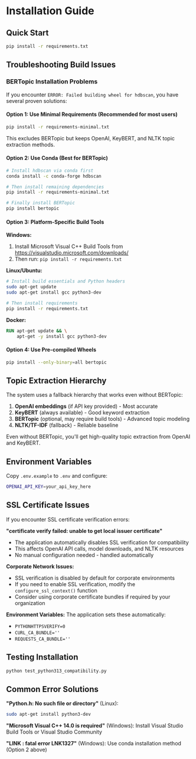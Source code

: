 # Installation Guide

## Quick Start

```bash
pip install -r requirements.txt
```

## Troubleshooting Build Issues

### BERTopic Installation Problems

If you encounter `ERROR: Failed building wheel for hdbscan`, you have several proven solutions:

#### Option 1: Use Minimal Requirements (Recommended for most users)
```bash
pip install -r requirements-minimal.txt
```
This excludes BERTopic but keeps OpenAI, KeyBERT, and NLTK topic extraction methods.

#### Option 2: Use Conda (Best for BERTopic)
```bash
# Install hdbscan via conda first
conda install -c conda-forge hdbscan

# Then install remaining dependencies
pip install -r requirements-minimal.txt

# Finally install BERTopic
pip install bertopic
```

#### Option 3: Platform-Specific Build Tools

**Windows:**
1. Install Microsoft Visual C++ Build Tools from https://visualstudio.microsoft.com/downloads/
2. Then run: `pip install -r requirements.txt`

**Linux/Ubuntu:**
```bash
# Install build essentials and Python headers
sudo apt-get update
sudo apt-get install gcc python3-dev

# Then install requirements
pip install -r requirements.txt
```

**Docker:**
```dockerfile
RUN apt-get update && \
    apt-get -y install gcc python3-dev
```

#### Option 4: Use Pre-compiled Wheels
```bash
pip install --only-binary=all bertopic
```

## Topic Extraction Hierarchy

The system uses a fallback hierarchy that works even without BERTopic:
1. **OpenAI embeddings** (if API key provided) - Most accurate
2. **KeyBERT** (always available) - Good keyword extraction
3. **BERTopic** (optional, may require build tools) - Advanced topic modeling
4. **NLTK/TF-IDF** (fallback) - Reliable baseline

Even without BERTopic, you'll get high-quality topic extraction from OpenAI and KeyBERT.

## Environment Variables

Copy `.env.example` to `.env` and configure:
```bash
OPENAI_API_KEY=your_api_key_here
```

## SSL Certificate Issues

If you encounter SSL certificate verification errors:

**"certificate verify failed: unable to get local issuer certificate"**
- The application automatically disables SSL verification for compatibility
- This affects OpenAI API calls, model downloads, and NLTK resources
- No manual configuration needed - handled automatically

**Corporate Network Issues:**
- SSL verification is disabled by default for corporate environments
- If you need to enable SSL verification, modify the `configure_ssl_context()` function
- Consider using corporate certificate bundles if required by your organization

**Environment Variables:**
The application sets these automatically:
- `PYTHONHTTPSVERIFY=0`
- `CURL_CA_BUNDLE=''`
- `REQUESTS_CA_BUNDLE=''`

## Testing Installation

```bash
python test_python313_compatibility.py
```

## Common Error Solutions

**"Python.h: No such file or directory"** (Linux):
```bash
sudo apt-get install python3-dev
```

**"Microsoft Visual C++ 14.0 is required"** (Windows):
Install Visual Studio Build Tools or Visual Studio Community

**"LINK : fatal error LNK1327"** (Windows):
Use conda installation method (Option 2 above)
